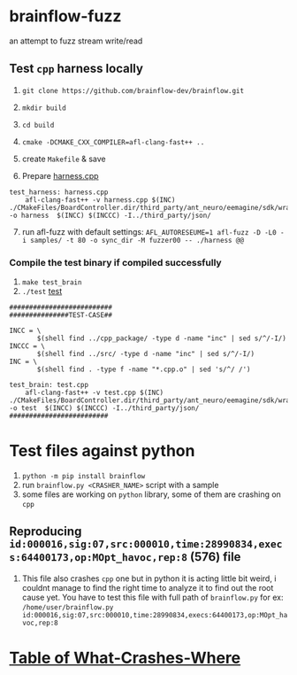 # brainflow-fuzz
an attempt to fuzz stream write/read 


## Test `cpp` harness locally 

1) `git clone https://github.com/brainflow-dev/brainflow.git`
2) `mkdir build`
3) `cd build`
4) `cmake -DCMAKE_CXX_COMPILER=afl-clang-fast++ ..`
5) create `Makefile` & save

6) Prepare [harness.cpp](./harness.cpp)

```
test_harness: harness.cpp
	afl-clang-fast++ -v harness.cpp $(INC) ./CMakeFiles/BoardController.dir/third_party/ant_neuro/eemagine/sdk/wrapper.cc.o -o harness  $(INCC) $(INCCC) -I../third_party/json/
```
7) run afl-fuzz with default settings: `AFL_AUTORESEUME=1 afl-fuzz -D -L0 -i samples/ -t 80 -o sync_dir -M fuzzer00 -- ./harness @@`

### Compile the test binary if compiled successfully

1) `make test_brain`
2) `./test` [test](./test.cpp)

```
##########################
###############TEST-CASE##

INCC = \
       $(shell find ../cpp_package/ -type d -name "inc" | sed s/^/-I/)
INCCC = \
       $(shell find ../src/ -type d -name "inc" | sed s/^/-I/)
INC = \
       $(shell find . -type f -name "*.cpp.o" | sed 's/^/ /')

test_brain: test.cpp
	afl-clang-fast++ -v test.cpp $(INC) ./CMakeFiles/BoardController.dir/third_party/ant_neuro/eemagine/sdk/wrapper.cc.o -o test  $(INCC) $(INCCC) -I../third_party/json/
#########################
```





# Test files against python

1) `python -m pip install brainflow`
2) run `brainflow.py <CRASHER_NAME>` script with a sample
3) some files are working on `python` library, some of them are crashing on `cpp`

## Reproducing `id:000016,sig:07,src:000010,time:28990834,execs:64400173,op:MOpt_havoc,rep:8` (576) file

1) This file also crashes `cpp` one but in python it is acting little bit weird, i couldnt manage to find the right time to analyze it to find out the root cause yet.
You have to test this file with full path of `brainflow.py` for ex: `/home/user/brainflow.py id:000016,sig:07,src:000010,time:28990834,execs:64400173,op:MOpt_havoc,rep:8`

# [Table of What-Crashes-Where](./STATS.md)


